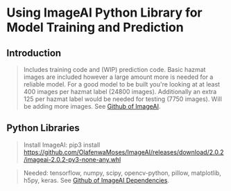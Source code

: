 # Using ImageAI Python Library for Model Training and Prediction

## Introduction

> Includes training code and (WIP) prediction code.
> Basic hazmat images are included however a large amount more is needed for a reliable model. For a good model to be built you're looking at at least 400 images per hazmat label (24800 images). Additionally an extra 125 per hazmat label would be needed for testing (7750 images).
>Will be adding more images. 
> See [Github of ImageAI](https://github.com/OlafenwaMoses/ImageAI).


## Python Libraries

> Install ImageAI: pip3 install https://github.com/OlafenwaMoses/ImageAI/releases/download/2.0.2/imageai-2.0.2-py3-none-any.whl 

> Needed: tensorflow, numpy, scipy, opencv-python, pillow, matplotlib, h5py, keras. See [Github of ImageAI Dependencies](https://github.com/OlafenwaMoses/ImageAI/blob/master/README.md#dependencies).

